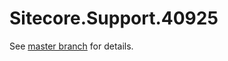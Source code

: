 # Sitecore.Support.40925

See [master branch](https://github.com/sitecoresupport/Sitecore.Support.40925) for details.